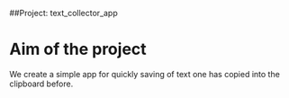 ##Project: text_collector_app

# Aim of the project
We create a simple app for quickly saving of text one has copied into the clipboard before.
